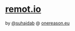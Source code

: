 # [remot.io](http://remot.io)

by [@suhajdab](http://twitter/suhajdab) @ [onereason.eu](http://onereason.eu)